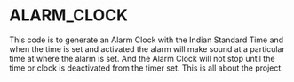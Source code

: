 # ALARM_CLOCK
This code is to generate an Alarm Clock with the Indian Standard Time and when the time is set and activated the alarm will make sound at a particular time at where the alarm is set. And the Alarm Clock will not stop until the time or clock is deactivated from the timer set.
This is all about the project.
